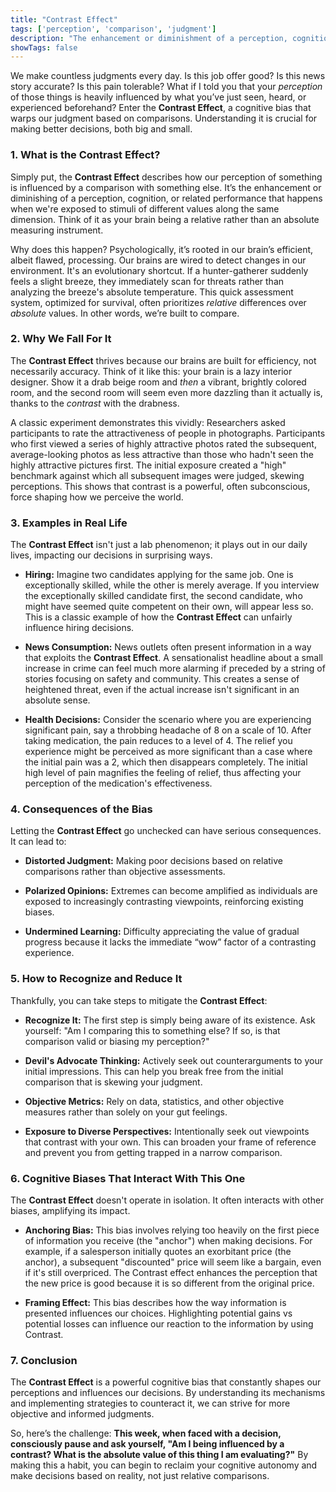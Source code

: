 ```yaml
---
title: "Contrast Effect"
tags: ['perception', 'comparison', 'judgment']
description: "The enhancement or diminishment of a perception, cognition, or related performance as a result of successive or simultaneous exposure to a stimulus of lesser or greater value in the same dimension."
showTags: false
---
```



We make countless judgments every day. Is this job offer good? Is this news story accurate? Is this pain tolerable? What if I told you that your *perception* of those things is heavily influenced by what you’ve just seen, heard, or experienced beforehand? Enter the **Contrast Effect**, a cognitive bias that warps our judgment based on comparisons. Understanding it is crucial for making better decisions, both big and small.

### 1. What is the Contrast Effect?

Simply put, the **Contrast Effect** describes how our perception of something is influenced by a comparison with something else. It’s the enhancement or diminishing of a perception, cognition, or related performance that happens when we're exposed to stimuli of different values along the same dimension. Think of it as your brain being a relative rather than an absolute measuring instrument.

Why does this happen? Psychologically, it’s rooted in our brain’s efficient, albeit flawed, processing. Our brains are wired to detect changes in our environment. It's an evolutionary shortcut. If a hunter-gatherer suddenly feels a slight breeze, they immediately scan for threats rather than analyzing the breeze's absolute temperature. This quick assessment system, optimized for survival, often prioritizes *relative* differences over *absolute* values. In other words, we’re built to compare.

### 2. Why We Fall For It

The **Contrast Effect** thrives because our brains are built for efficiency, not necessarily accuracy. Think of it like this: your brain is a lazy interior designer. Show it a drab beige room and *then* a vibrant, brightly colored room, and the second room will seem even more dazzling than it actually is, thanks to the *contrast* with the drabness.

A classic experiment demonstrates this vividly: Researchers asked participants to rate the attractiveness of people in photographs. Participants who first viewed a series of highly attractive photos rated the subsequent, average-looking photos as less attractive than those who hadn't seen the highly attractive pictures first. The initial exposure created a "high" benchmark against which all subsequent images were judged, skewing perceptions. This shows that contrast is a powerful, often subconscious, force shaping how we perceive the world.

### 3. Examples in Real Life

The **Contrast Effect** isn't just a lab phenomenon; it plays out in our daily lives, impacting our decisions in surprising ways.

*   **Hiring:** Imagine two candidates applying for the same job. One is exceptionally skilled, while the other is merely average. If you interview the exceptionally skilled candidate first, the second candidate, who might have seemed quite competent on their own, will appear less so. This is a classic example of how the **Contrast Effect** can unfairly influence hiring decisions.

*   **News Consumption:** News outlets often present information in a way that exploits the **Contrast Effect**. A sensationalist headline about a small increase in crime can feel much more alarming if preceded by a string of stories focusing on safety and community. This creates a sense of heightened threat, even if the actual increase isn't significant in an absolute sense.

*   **Health Decisions:** Consider the scenario where you are experiencing significant pain, say a throbbing headache of 8 on a scale of 10. After taking medication, the pain reduces to a level of 4. The relief you experience might be perceived as more significant than a case where the initial pain was a 2, which then disappears completely. The initial high level of pain magnifies the feeling of relief, thus affecting your perception of the medication's effectiveness.

### 4. Consequences of the Bias

Letting the **Contrast Effect** go unchecked can have serious consequences. It can lead to:

*   **Distorted Judgment:** Making poor decisions based on relative comparisons rather than objective assessments.

*   **Polarized Opinions:** Extremes can become amplified as individuals are exposed to increasingly contrasting viewpoints, reinforcing existing biases.

*   **Undermined Learning:** Difficulty appreciating the value of gradual progress because it lacks the immediate “wow” factor of a contrasting experience.

### 5. How to Recognize and Reduce It

Thankfully, you can take steps to mitigate the **Contrast Effect**:

*   **Recognize It:** The first step is simply being aware of its existence. Ask yourself: "Am I comparing this to something else? If so, is that comparison valid or biasing my perception?"

*   **Devil's Advocate Thinking:** Actively seek out counterarguments to your initial impressions. This can help you break free from the initial comparison that is skewing your judgment.

*   **Objective Metrics:** Rely on data, statistics, and other objective measures rather than solely on your gut feelings.

*   **Exposure to Diverse Perspectives:** Intentionally seek out viewpoints that contrast with your own. This can broaden your frame of reference and prevent you from getting trapped in a narrow comparison.

### 6. Cognitive Biases That Interact With This One

The **Contrast Effect** doesn't operate in isolation. It often interacts with other biases, amplifying its impact.

*   **Anchoring Bias:** This bias involves relying too heavily on the first piece of information you receive (the "anchor") when making decisions. For example, if a salesperson initially quotes an exorbitant price (the anchor), a subsequent "discounted" price will seem like a bargain, even if it's still overpriced. The Contrast effect enhances the perception that the new price is good because it is so different from the original price.

*   **Framing Effect:** This bias describes how the way information is presented influences our choices. Highlighting potential gains vs potential losses can influence our reaction to the information by using Contrast.

### 7. Conclusion

The **Contrast Effect** is a powerful cognitive bias that constantly shapes our perceptions and influences our decisions. By understanding its mechanisms and implementing strategies to counteract it, we can strive for more objective and informed judgments.

So, here’s the challenge: **This week, when faced with a decision, consciously pause and ask yourself, "Am I being influenced by a contrast? What is the absolute value of this thing I am evaluating?"** By making this a habit, you can begin to reclaim your cognitive autonomy and make decisions based on reality, not just relative comparisons.

